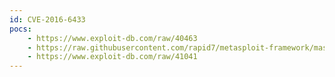 ```yaml
---
id: CVE-2016-6433
pocs:
    - https://www.exploit-db.com/raw/40463
    - https://raw.githubusercontent.com/rapid7/metasploit-framework/master/modules/exploits/linux/http/cisco_firepower_useradd.rb
    - https://www.exploit-db.com/raw/41041
---
```

